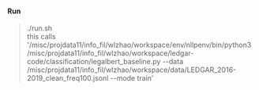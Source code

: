 
#### Run 
> ./run.sh  
> this calls '/misc/projdata11/info_fil/wlzhao/workspace/env/nllpenv/bin/python3 /misc/projdata11/info_fil/wlzhao/workspace/ledgar-code/classification/legalbert_baseline.py --data /misc/projdata11/info_fil/wlzhao/workspace/data/LEDGAR_2016-2019_clean_freq100.jsonl --mode train'
